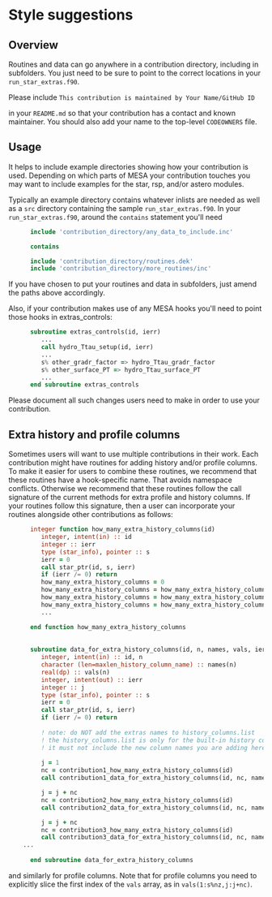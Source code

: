 # Style suggestions

## Overview

Routines and data can go anywhere in a contribution directory, including in subfolders.
You just need to be sure to point to the correct locations in your `run_star_extras.f90`.

Please include
``
This contribution is maintained by Your Name/GitHub ID
``

in your `README.md` so that your contribution has a contact and known maintainer.
You should also add your name to the top-level `CODEOWNERS` file.

## Usage

It helps to include example directories showing how your contribution is used.
Depending on which parts of MESA your contribution touches you may want to include examples for the star, rsp, and/or astero modules.

Typically an example directory contains whatever inlists are needed as well as a `src` directory containing the sample `run_star_extras.f90`.
In your `run_star_extras.f90`, around the `contains` statement you'll need

````f90
      include 'contribution_directory/any_data_to_include.inc'

      contains

      include 'contribution_directory/routines.dek'
      include 'contribution_directory/more_routines/inc'
````

If you have chosen to put your routines and data in subfolders, just amend the paths above accordingly.

Also, if your contribution makes use of any MESA hooks you'll need to point those hooks in extras_controls:

````f90
      subroutine extras_controls(id, ierr)
         ...
         call hydro_Ttau_setup(id, ierr)
         ...
         s% other_gradr_factor => hydro_Ttau_gradr_factor
         s% other_surface_PT => hydro_Ttau_surface_PT
         ...
      end subroutine extras_controls
````

Please document all such changes users need to make in order to use your contribution.

## Extra history and profile columns

Sometimes users will want to use multiple contributions in their work.
Each contribution might have routines for adding history and/or profile columns.
To make it easier for users to combine these routines, we recommend that these routines have a hook-specific name.
That avoids namespace conflicts.
Otherwise we recommend that these routines follow the call signature of the current methods for extra profile and history columns. 
If your routines follow this signature, then a user can incorporate your routines alongside other contributions as follows:

````f90
      integer function how_many_extra_history_columns(id)
         integer, intent(in) :: id
         integer :: ierr
         type (star_info), pointer :: s
         ierr = 0
         call star_ptr(id, s, ierr)
         if (ierr /= 0) return
         how_many_extra_history_columns = 0
         how_many_extra_history_columns = how_many_extra_history_columns + contribution1_how_many_extra_history_columns(id)
         how_many_extra_history_columns = how_many_extra_history_columns + contribution2_how_many_extra_history_columns(id)
         how_many_extra_history_columns = how_many_extra_history_columns + contribution3_how_many_extra_history_columns(id)
         ...

      end function how_many_extra_history_columns
      
      
      subroutine data_for_extra_history_columns(id, n, names, vals, ierr)
         integer, intent(in) :: id, n
         character (len=maxlen_history_column_name) :: names(n)
         real(dp) :: vals(n)
         integer, intent(out) :: ierr
         integer :: j
         type (star_info), pointer :: s
         ierr = 0
         call star_ptr(id, s, ierr)
         if (ierr /= 0) return
         
         ! note: do NOT add the extras names to history_columns.list
         ! the history_columns.list is only for the built-in history column options.
         ! it must not include the new column names you are adding here.
         
         j = 1
         nc = contribution1_how_many_extra_history_columns(id)
         call contribution1_data_for_extra_history_columns(id, nc, names(j:j+nc), vals(j:j+nc), ierr)

         j = j + nc
         nc = contribution2_how_many_extra_history_columns(id)
         call contribution2_data_for_extra_history_columns(id, nc, names(j:j+nc), vals(j:j+nc), ierr)

         j = j + nc
         nc = contribution3_how_many_extra_history_columns(id)
         call contribution3_data_for_extra_history_columns(id, nc, names(j:j+nc), vals(j:j+nc), ierr)
	...
	
      end subroutine data_for_extra_history_columns
````

and similarly for profile columns. Note that for profile columns you need to explicitly slice the first index of the ``vals`` array, as in ``vals(1:s%nz,j:j+nc)``.
